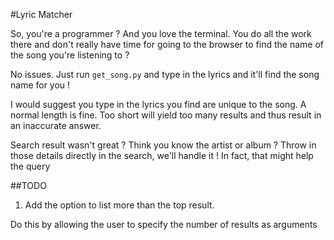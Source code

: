 #Lyric Matcher

So, you're a programmer ?
And you love the terminal. You do all the work there and don't really have time for going to the browser to find the name of the song you're listening to ?

No issues. Just run `get_song.py` and type in the lyrics and it'll find the song name for you !

I would suggest you type in the lyrics you find are unique to the song. A normal length is fine. Too short will yield too many results and thus result in an inaccurate answer.

Search result wasn't great ? Think you know the artist or album ? Throw in those details directly in the search, we'll handle it ! In fact, that might help the query

##TODO

1. Add the option to list more than the top result.

Do this by allowing the user to specify the number of results as arguments